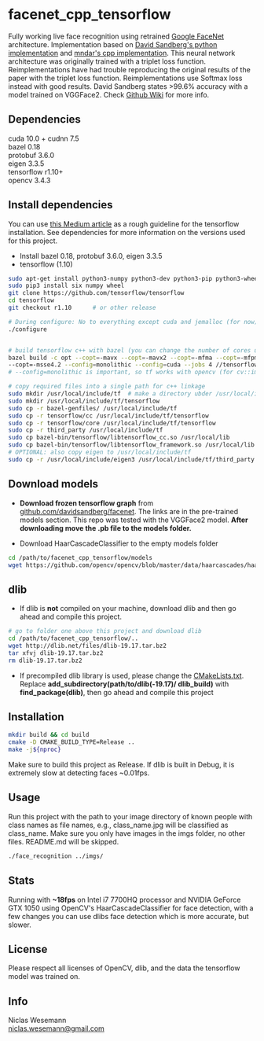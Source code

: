 # facenet_cpp_tensorflow
Fully working live face recognition using retrained 
[Google FaceNet](https://arxiv.org/abs/1503.03832) architecture.
Implementation based on
[David Sandberg's python implementation](https://github.com/davidsandberg/facenet)
and
[mndar's cpp implementation](https://github.com/mndar/facenet_classifier).
This neural network architecture was originally trained with a triplet
loss function. Reimplementations have had trouble reproducing the
original results of the paper with the triplet loss function.
Reimplementations use Softmax loss instead with good results. David
Sandberg states >99.6% accuracy with a model trained on VGGFace2. Check
[Github Wiki](https://github.com/davidsandberg/facenet/wiki) for more
info.

## Dependencies
cuda 10.0 + cudnn 7.5 <br>
bazel 0.18 <br>
protobuf 3.6.0 <br>
eigen 3.3.5 <br>
tensorflow r1.10+ <br>
opencv 3.4.3

## Install dependencies
You can use 
[this Medium article](https://medium.com/@fanzongshaoxing/use-tensorflow-c-api-with-opencv3-bacb83ca5683)
as a rough guideline for the tensorflow installation. See dependencies
for more information on the versions used for this project.

* Install bazel 0.18, protobuf 3.6.0, eigen 3.3.5 <br>
* tensorflow (1.10)
```bash
sudo apt-get install python3-numpy python3-dev python3-pip python3-wheel
sudo pip3 install six numpy wheel
git clone https://github.com/tensorflow/tensorflow
cd tensorflow
git checkout r1.10      # or other release

# During configure: No to everything except cuda and jemalloc (for now)
./configure


# build tensorflow c++ with bazel (you can change the number of cores used with jobs flag)
bazel build -c opt --copt=-mavx --copt=-mavx2 --copt=-mfma --copt=-mfpmath=both \
--copt=-msse4.2 --config=monolithic --config=cuda --jobs 4 //tensorflow:libtensorflow_cc.so
# --config=monolithic is important, so tf works with opencv (for cv::imread)

# copy required files into a single path for c++ linkage
sudo mkdir /usr/local/include/tf  # make a directory ubder /usr/local/include path
sudo mkdir /usr/local/include/tf/tensorflow
sudo cp -r bazel-genfiles/ /usr/local/include/tf
sudo cp -r tensorflow/cc /usr/local/include/tf/tensorflow
sudo cp -r tensorflow/core /usr/local/include/tf/tensorflow
sudo cp -r third_party /usr/local/include/tf
sudo cp bazel-bin/tensorflow/libtensorflow_cc.so /usr/local/lib
sudo cp bazel-bin/tensorflow/libtensorflow_framework.so /usr/local/lib
# OPTIONAL: also copy eigen to /usr/local/include/tf
sudo cp -r /usr/local/include/eigen3 /usr/local/include/tf/third_party
```

## Download models
* **Download frozen tensorflow graph** from
  [github.com/davidsandberg/facenet](https://github.com/davidsandberg/facenet/#pre-trained-models).
  The links are in the pre-trained models section. This repo was tested
  with the VGGFace2 model. **After downloading move the .pb file to the
  models folder.**


* Download HaarCascadeClassifier to the empty models folder
```bash
cd /path/to/facenet_cpp_tensorflow/models
wget https://github.com/opencv/opencv/blob/master/data/haarcascades/haarcascade_frontalface_default.xml
```

## dlib 

* If dlib is **not** compiled on your machine, download dlib and then go
  ahead and compile this project.
```bash
# go to folder one above this project and download dlib
cd /path/to/facenet_cpp_tensorflow/..
wget http://dlib.net/files/dlib-19.17.tar.bz2
tar xfvj dlib-19.17.tar.bz2
rm dlib-19.17.tar.bz2
```
* If precompiled dlib library is used, please change the
  [CMakeLists.txt](CMakeLists.txt). Replace
  **add_subdirectory(path/to/dlib(-19.17)/ dlib_build)** with
  **find_package(dlib)**, then go ahead and compile this project

 ## Installation
```bash
mkdir build && cd build
cmake -D CMAKE_BUILD_TYPE=Release ..
make -j${nproc}
```
Make sure to build this project as Release. If dlib is built in Debug,
it is extremely slow at detecting faces ~0.01fps.


## Usage 
Run this project with the path to your image directory of known people
with class names as file names, e.g., class_name.jpg will be classified
as class_name. Make sure you only have images in the imgs folder, no
other files. README.md will be skipped.

```bash
./face_recognition ../imgs/
```

## Stats
Running with **~18fps** on Intel i7 7700HQ processor and NVIDIA GeForce
GTX 1050 using OpenCV's HaarCascadeClassifier for face detection, with a
few changes you can use dlibs face detection which is more accurate, but
slower.

## License
Please respect all licenses of OpenCV, dlib, and the data the tensorflow
model was trained on.

## Info
Niclas Wesemann <br>
[niclas.wesemann@gmail.com](mailto:niclas.wesemann@gmail.com) <br>